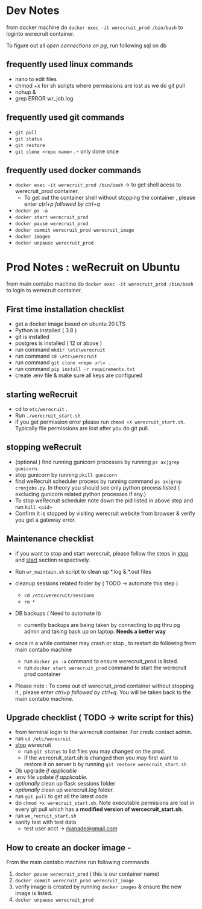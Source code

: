 # Dev Notes

from docker machine do `docker exec -it werecruit_prod /bin/bash` to loginto werecruit container.

To figure out all *open connections on pg*, run following sql on db


## frequently used linux commands
- nano to edit files
- chmod +x for sh scripts where permissions are lost as we do git pull
- nohup <command to be executed> &
- grep ERROR wr_job.log


## frequently used git commands
- `git pull`
- `git status`
- `git restore`
- `git clone <repo name>` . - only done once

## frequently used docker commands
- `docker exec -it werecruit_prod /bin/bash` -> to get shell acess to werecruit_prod container.
    - To get out the container shell without stopping the container ,  please enter *ctrl+p followed by ctrl+q*
- `docker ps -a`
- `docker start werecruit_prod`
-  `docker pause werecruit_prod`
- `docker commit werecruit_prod werecruit_image`
-  `docker images` 
- `docker unpause werecruit_prod`



# Prod Notes : weRecruit on Ubuntu

from main contabo machine do `docker exec -it werecruit_prod /bin/bash` to login to werecruit container.

## First time installation checklist
* get a docker image based on ubuntu 20 LTS
* Python is installed ( 3.8 )
* git is installed
* postgres is installed ( 12 or above )
* run command `mkdir \etc\werecruit`
* run command `cd \etc\werecruit`
* run command `git clone <repo url> . `.
* run command `pip install -r requirements.txt` 
* create .env file & make sure all keys are configured

## starting weRecruit
* cd to `etc/werecruit` .
* Run `./werecruit_start.sh`
* if you get permission error please run `chmod +X werecruit_start.sh`. Typically file permissions are lost after you do git pull.

## stopping weRecruit
- (optional ) find running gunicorn processes by running `ps ax|grep gunicorn`.
- stop gunicorn by running `pkill gunicorn` 
- find weRecruit scheduler process by running command `ps ax|grep cronjobs.py`. In theory you should see only python process listed ( excluding gunicorn related python processes if any.)
- To stop weRecruit scheduler note down the pid listed in above step and run `kill <pid>`
- Confirm it is stopped by visiting werecruit website from browser & verify you get a gateway error.

## Maintenance checklist 
- if you want to stop and start werecruit, please follow the steps in [stop](#stopping-weRecruit) and [start](#starting-weRecruit) section respectively.

- Run `wr_maintain.sh` script to clean up *.log & *.out files 
- cleanup sessions related folder by ( TODO -> automate this step )
    - `cd /etc/werecruit/sessions`
    - `rm *`
- DB backups ( Need to automate it)
    - currently backups are being taken by connecting to pg thru pg admin and taking back up on laptop. **Needs a better way**

- once in a while container may crash or stop , to restart do following from main contabo machine
    - run `docker ps -a` command to ensure werecruit_prod is listed.
    - run `docker start werecruit_prod` command to start the werecruit prod container

- Please note : To come out of werecruit_prod container without stopping it , please enter *ctrl+p followed by ctrl+q*. You will be taken back to the main contabo machine.
## Upgrade checklist ( TODO -> write script for this)
- from terminal login to the werecruit container. For creds contact admin.
- run  `cd /etc/werecruit` 
- [stop](#stopping-werecruit) werecruit  
    - run `git status` to list files you may changed on the prod.  
    - if the werecruit_start.sh is changed then you may first want to restore it on server b by running `git restore werecruit_start.sh`
- Db upgrade *if applicable*
- .env file update *if applicable*.
- *optionally* clean up flask sessions folder
- *optionally* clean up werecruit.log folder.
- run `git pull` to get all the latest code
- do `chmod +x werecruit_start.sh`. Note executable permisions are lost in every git pull which has a **modified version of wercecruit_start.sh**.
- run `we_recruit_start.sh`
- sanity test with test data 
    - test user acct -> rkanade@gmail.com

## How to create an docker image - 
From the main contabo machine run following commands
1. `docker pause werecruit_prod` ( this is our container name)
2. `docker commit werecruit_prod werecruit_image`
3. verify image is created by running `docker images` & ensure the new image is listed.
3. `docker unpause werecruit_prod`






